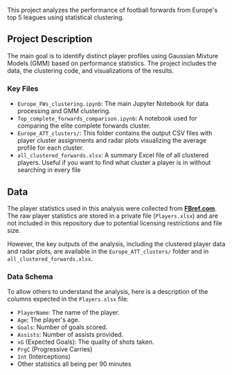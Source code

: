 This project analyzes the performance of football forwards from Europe's top 5 leagues using statistical clustering.

## Project Description

The main goal is to identify distinct player profiles using Gaussian Mixture Models (GMM) based on performance statistics. The project includes the data, the clustering code, and visualizations of the results.

### Key Files
- `Europe_FWs_clustering.ipynb`: The main Jupyter Notebook for data processing and GMM clustering.
- `Top_complete_forwards_comparison.ipynb`: A notebook used for comparing the elite complete forwards cluster.
- `Europe_ATT_clusters/`: This folder contains the output CSV files with player cluster assignments and radar plots visualizing the average profile for each cluster.
- `all_clustered_forwards.xlsx`: A summary Excel file of all clustered players. Useful if you want to find what cluster a player is in without searching in every file

## Data
The player statistics used in this analysis were collected from [**FBref.com**](https://fbref.com/en/).
The raw player statistics are stored in a private file (`Players.xlsx`) and are not included in this repository due to potential licensing restrictions and file size.

However, the key outputs of the analysis, including the clustered player data and radar plots, are available in the `Europe_ATT_clusters/` folder and in `all_clustered_forwards.xlsx`.

### Data Schema
To allow others to understand the analysis, here is a description of the columns expected in the `Players.xlsx` file:

*   `PlayerName`: The name of the player.
*   `Age`: The player's age.
*   `Goals`: Number of goals scored.
*   `Assists`: Number of assists provided.
*   `xG` (Expected Goals): The quality of shots taken.
*   `PrgC` (Progressive Carries)
*   `Int` (Interceptions)
*   Other statistics all being per 90 minutes